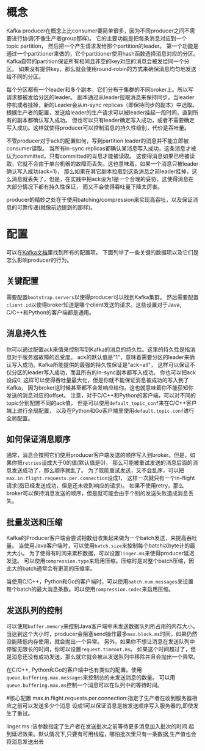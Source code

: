 # 概念


Kafka producer在概念上比consumer要简单很多，因为不同producer之间不需要进行协调(不像生产者group那样)。
它的主要功能是把每条消息对应到一个topic partition， 然后把一个产生请求发给那个partition的leader。
第一个功能是通过一个partitioner来做的，它个partitioner使用hash函数选择消息对应的分区。
Kafka自带的partition保证所有相同且非空的key对应的消息会被发给同一个分区。
如果没有提供key，那么就会使用round-robin的方式来确保消息均匀地发送给不同的分区。

每个分区都有一个leader和多个副本，它们分布于集群的不同broker上。所以写请求都被发给分区的leader。
副本通过从leader拉取消息来保持同步。当leader停机或者挂掉，新的Leader会从in-sync replicas（即保持同步的副本）中选取。
根据生产者的配置，发送给leader的生产请求可以被leader挂起一段时间，直到所有的副本都确认写入成功。
但也可以只有leader确定写入成功，或者不需要确定写入成功。这样就使得producer可以控制消息的持久性级别，代价是吞吐量。


不管producer对于ack的配置如何，写到partition leader的消息并不能立即被consumer读取。
当所有in-sync replicas都确认某消息写入成功，这条消息才被认为committed，只有committed的肖息才能被读取。
这使得消息如果已经被读取，它就不会由于单台机器的故障而丢失。这也意味着，如果一个消息只被leader确认写入成功(ack=1)，
那么如果在其它副本拉取到这条消息之前leader挂掉，这么消息就丢失了。但是，在实践中把ack设为1是一个合理的妥协，这使得消息在大部分情况下都有持久性保证，
而又不会使得吞吐量下降太厉害。

producer的精妙之处在于使用batching/compression来实现高吞吐，以及保证消息的可靠传递(就像前边提到的那样)。

# 配置

可以在[Kafka文档](https://kafka.apache.org/documentation.html#producerconfigs)里找到所有的配置项。
下面列举了一些关键的数据项以及它们是怎么影响producer的行为。

## 关键配置

需要配置`bootstrap.servers`以使得producer可以找到Kafka集群。
然后需要配置`client.id`以使得broker知道是哪个client发送的请求。这些设置对于Java, C/C++和Python的客户端都是通用。

## 消息持久性

你可以通过配置ack来值来控制写到Kafka的消息的持久性。这里的持久性是指消息对于服务器故障的忍受度。
ack的默认值是"1"，意味着需要分区的leader来确认写入成功。Kafka所能提供的最强的持久性保证是"ack=all"，
这样可以保证不仅分区的leader写入成功，而且所有的in-sync副本都写入成功。
你也可以把ack设成0, 这样可以使得吞吐量最大化，但是你就不能保证消息被成功的写入到了Kafka，
因为broker这时候甚至都不会发响应给你。这也就意味着你不能获知你发送的消息对应的offset。
注意，对于C/C++和Python的客户端，可以对不同的topic分别配置不同的ack值，
但是可以使用`default_topic_conf`来在C/C++客户端上进行全局配置，
以及在Python和Go客户端里使用`default.topic.conf`进行全局配置。

## 如何保证消息顺序

通常，消息会按照它们使用producer客户端发送的顺序写入到broker。但是，如果你把`retries`设成大于0的值(默认值是0)，
那么可能被重试发送的消息后面的消息发送成功了，那么顺序就乱了。
为了既能重试发送，又不会乱序，可以把`max.in.flight.requests.per.connection`设成1，
这样一次就只有一个in-flight请求(指已经发送成功，但是还未收到响应的请求)。
如果不使用retry，那么broker可以保持消息发送的顺序，但是就可能会由于个别的发送失败造成消息丢失。

## 批量发送和压缩

Kafka的Producer客户端会尝试把数组收集起来做为一个batch发送，来提高吞吐量。
当使用Java客户端时，可以使用`batch.size`来控制每个batch以byte计的最大大小。
为了使得有时间来累积数据，可以设置`linger.ms`来使得producer延迟发送。
可以使用`compression.type`来启用压缩。压缩时是对整个batch压缩，因此大的batch通常会有更高的压缩率。

当使用C/C++，Python和Go的客户端时，可以使用`batch.num.messages`来设置每个batch的最大消息条数。可以使用`compression.codec`来启用压缩。

## 发送队列的控制

可以使用`buffer.memory`来控制Java客户端中未发送数据队列所占用的内存大小。
当达到这个大小时，producer会阻塞send操作最多`max.block.ms`时间，如果仍然没能降低内存使用，就会抛出一个异常。
另外，如果你不想让消息在发送队列中停留无限长的时间，你可以设置`request.timeout.ms`。
如果这个时间超过了，但是消息还没有成功发送，那么就它就会被从发送队列中移除并且会抛出一个异常。

在C/C++, Python和Go的客户端中也有类似的配置。使用`queue.buffering.max.messages`来控制总的未发送消息的数量。
可以用`queue.buffering.max.ms`控制一个消息可以在队列中的等待时间。

#核心配置
max.in.flight.requests.per.connection:指定了生产者在收到服务器相应之前可以发送多少个消息
设成1可以保证消息是按发送顺序写入服务器的,即使发生了重试。

linger.ms :该参数指定了生产者在发送批次之前等待更多消息加入批次的时间 起到延迟效果。默认情况下,只要有可用线程，哪怕批次里只有一条数据,生产值也会将消息发送出去



